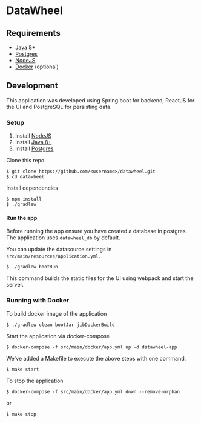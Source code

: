 # DataWheel

## Requirements

- [Java 8+](https://www.oracle.com/java/technologies/javase-downloads.html)
- [Postgres](https://www.postgresql.org/docs/9.4/static/tutorial-install.html)
- [NodeJS](https://nodejs.org)
- [Docker](https://www.docker.com/get-started) (optional)

## Development

This application was developed using Spring boot for backend, ReactJS for the UI and PostgreSQL for persisting data.

### Setup

1. Install [NodeJS](https://nodejs.org)
2. Install [Java 8+](https://www.oracle.com/java/technologies/javase-downloads.html)
3. Install [Postgres](https://www.postgresql.org/docs/9.4/static/tutorial-install.html)

Clone this repo

```shell script
$ git clone https://github.com/<username>/datawheel.git
$ cd datawheel
```

Install dependencies

```shell script
$ npm install
$ ./gradlew
```

#### Run the app

Before running the app ensure you have created a database in postgres. The application uses `datawheel_db` by default.

You can update the datasource settings in `src/main/resources/application.yml`.

```shell script
$ ./gradlew bootRun
```

This command builds the static files for the UI using webpack and start the server.

### Running with Docker

To build docker image of the application

```shell script
$ ./gradlew clean bootJar jibDockerBuild
```

Start the application via docker-compose

```shell script
$ docker-compose -f src/main/docker/app.yml up -d datawheel-app
```

We've added a Makefile to execute the above steps with one command.

```shell script
$ make start
```

To stop the application

```shell script
$ docker-compose -f src/main/docker/app.yml down --remove-orphan
```

or

```shell script
$ make stop
```
